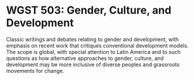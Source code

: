 # WGST 503: Gender, Culture, and Development

Classic writings and debates relating to gender and development, with emphasis on recent work that critiques conventional development models. The scope is global, with special attention to Latin America and to such questions as how alternative approaches to gender, culture, and development may be more inclusive of diverse peoples and grassroots movements for change.